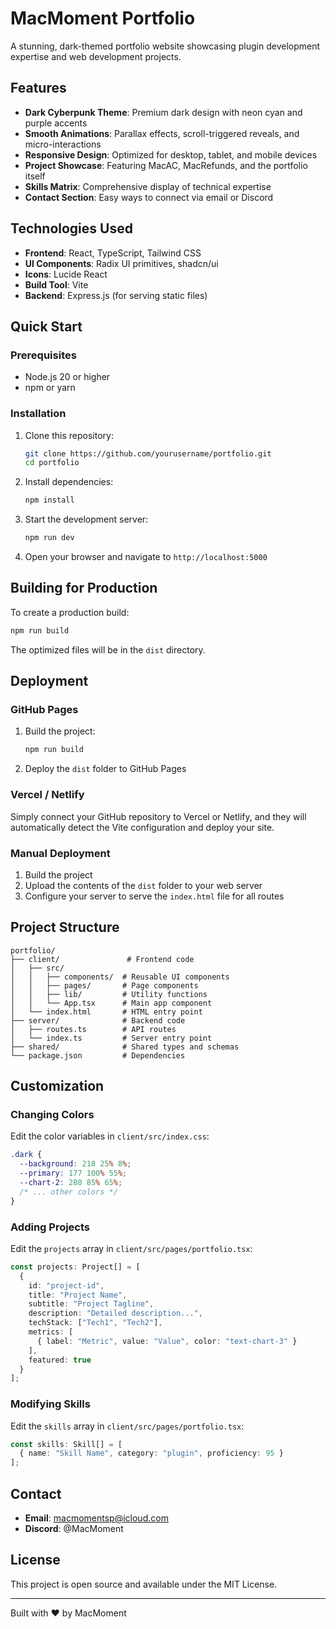 # MacMoment Portfolio

A stunning, dark-themed portfolio website showcasing plugin development expertise and web development projects.

## Features

- **Dark Cyberpunk Theme**: Premium dark design with neon cyan and purple accents
- **Smooth Animations**: Parallax effects, scroll-triggered reveals, and micro-interactions
- **Responsive Design**: Optimized for desktop, tablet, and mobile devices
- **Project Showcase**: Featuring MacAC, MacRefunds, and the portfolio itself
- **Skills Matrix**: Comprehensive display of technical expertise
- **Contact Section**: Easy ways to connect via email or Discord

## Technologies Used

- **Frontend**: React, TypeScript, Tailwind CSS
- **UI Components**: Radix UI primitives, shadcn/ui
- **Icons**: Lucide React
- **Build Tool**: Vite
- **Backend**: Express.js (for serving static files)

## Quick Start

### Prerequisites

- Node.js 20 or higher
- npm or yarn

### Installation

1. Clone this repository:
   ```bash
   git clone https://github.com/yourusername/portfolio.git
   cd portfolio
   ```

2. Install dependencies:
   ```bash
   npm install
   ```

3. Start the development server:
   ```bash
   npm run dev
   ```

4. Open your browser and navigate to `http://localhost:5000`

## Building for Production

To create a production build:

```bash
npm run build
```

The optimized files will be in the `dist` directory.

## Deployment

### GitHub Pages

1. Build the project:
   ```bash
   npm run build
   ```

2. Deploy the `dist` folder to GitHub Pages

### Vercel / Netlify

Simply connect your GitHub repository to Vercel or Netlify, and they will automatically detect the Vite configuration and deploy your site.

### Manual Deployment

1. Build the project
2. Upload the contents of the `dist` folder to your web server
3. Configure your server to serve the `index.html` file for all routes

## Project Structure

```
portfolio/
├── client/               # Frontend code
│   ├── src/
│   │   ├── components/  # Reusable UI components
│   │   ├── pages/       # Page components
│   │   ├── lib/         # Utility functions
│   │   └── App.tsx      # Main app component
│   └── index.html       # HTML entry point
├── server/              # Backend code
│   ├── routes.ts        # API routes
│   └── index.ts         # Server entry point
├── shared/              # Shared types and schemas
└── package.json         # Dependencies

```

## Customization

### Changing Colors

Edit the color variables in `client/src/index.css`:

```css
.dark {
  --background: 218 25% 8%;
  --primary: 177 100% 55%;
  --chart-2: 280 85% 65%;
  /* ... other colors */
}
```

### Adding Projects

Edit the `projects` array in `client/src/pages/portfolio.tsx`:

```typescript
const projects: Project[] = [
  {
    id: "project-id",
    title: "Project Name",
    subtitle: "Project Tagline",
    description: "Detailed description...",
    techStack: ["Tech1", "Tech2"],
    metrics: [
      { label: "Metric", value: "Value", color: "text-chart-3" }
    ],
    featured: true
  }
];
```

### Modifying Skills

Edit the `skills` array in `client/src/pages/portfolio.tsx`:

```typescript
const skills: Skill[] = [
  { name: "Skill Name", category: "plugin", proficiency: 95 }
];
```

## Contact

- **Email**: macmomentsp@icloud.com
- **Discord**: @MacMoment

## License

This project is open source and available under the MIT License.

---

Built with ❤️ by MacMoment
